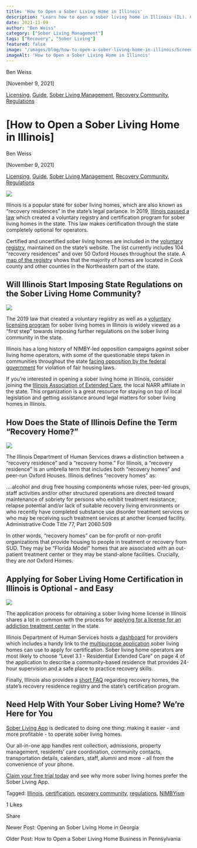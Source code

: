 ```yaml
---
title: 'How to Open a Sober Living Home in Illinois'
description: "Learn how to open a sober living home in Illinois (IL). Covers key steps, requirements & considerations (Nov 2021 Guide)."
date: 2021-11-09
author: "Ben Weiss"
category: ["Sober Living Management"]
tags: ["Recovery", "Sober Living"]
featured: false
image: "/images/blog/how-to-open-a-sober-living-home-in-illinois/Screen_Shot_2021-11-04_at_3.12.03_PM.png"
imageAlt: 'How to Open a Sober Living Home in Illinois'
---
```


Ben Weiss

[November 9, 2021]

[Licensing](/sober-living-app-blog/category/Licensing), [Guide](/sober-living-app-blog/category/Guide), [Sober Living Management](/sober-living-app-blog/category/Sober+Living+Management), [Recovery Community](/sober-living-app-blog/category/Recovery+Community), [Regulations](/sober-living-app-blog/category/Regulations)

#  [How to Open a Sober Living Home in Illinois]

Ben Weiss

[November 9, 2021]

[Licensing](/sober-living-app-blog/category/Licensing), [Guide](/sober-living-app-blog/category/Guide), [Sober Living Management](/sober-living-app-blog/category/Sober+Living+Management), [Recovery Community](/sober-living-app-blog/category/Recovery+Community), [Regulations](/sober-living-app-blog/category/Regulations)

![](/images/blog/how-to-open-a-sober-living-home-in-illinois/Screen_Shot_2021-11-04_at_3.13.41_PM.png)

Illinois is a popular state for sober living homes, which are also known as “recovery residences” in the state’s legal parlance. In 2019, [Illinois passed a law](https://abc7chicago.com/sober-living-halfway-house-recovery-home-oxford/5718891/) which created a voluntary registry and certification program for sober living homes in the state. This law makes certification through the state completely optional for operators. 

Certified and uncertified sober living homes are included in the [voluntary registry](https://www.dhs.state.il.us/page.aspx?item=101165), maintained on the state’s website. The list currently includes 104 “recovery residences” and over 50 Oxford Houses throughout the state. A [map of the registry](https://www.dhs.state.il.us/page.aspx?item=105159) shows that the majority of homes are located in Cook county and other counties in the Northeastern part of the state. 

## Will Illinois Start Imposing State Regulations on the Sober Living Home Community?  

![](/images/blog/how-to-open-a-sober-living-home-in-illinois/Screen_Shot_2021-11-04_at_3.14.32_PM.png)

The 2019 law that created a voluntary registry as well as a [voluntary licensing program](/sober-living-app-blog/understanding-national-regulations-on-sober-living-homes-in-the-united-states-part-2) for sober living homes in Illinois is widely viewed as a “first step” towards imposing further regulations on the sober living community in the state. 

Illinois has a long history of NIMBY-led opposition campaigns against sober living home operators, with some of the questionable steps taken in communities throughout the state [facing opposition by the federal government](https://patch.com/illinois/hinsdale/feds-sue-hinsdale-over-fair-housing) for violation of fair housing laws.

If you’re interested in opening a sober living home in Illinois, consider joining the [Illinois Association of Extended Care](https://www.iaecrecoveryillinois.org), the local NARR affiliate in the state. This organization is a great resource for staying on top of local legislation and getting assistance around legal matters for sober living homes in Illinois.

## How Does the State of Illinois Define the Term “Recovery Home?” 

![](/images/blog/how-to-open-a-sober-living-home-in-illinois/Screen_Shot_2021-11-04_at_3.16.03_PM.png)

The Illinois Department of Human Services draws a distinction between a “recovery residence” and a “recovery home.” For Illinois, a “recovery residence” is an umbrella term that includes both “recovery homes” and peer-run Oxford Houses. Illinois defines “recovery homes” as:

….alcohol and drug free housing components whose rules, peer-led groups, staff activities and/or other structured operations are directed toward maintenance of sobriety for persons who exhibit treatment resistance, relapse potential and/or lack of suitable recovery living environments or who recently have completed substance use disorder treatment services or who may be receiving such treatment services at another licensed facility. Administrative Code Title 77, Part 2060.509

In other words, “recovery homes” can be for-profit or non-profit organizations that provide housing to people in treatment or recovery from SUD. They may be “Florida Model” homes that are associated with an out-patient treatment center or they may be stand-alone facilities. Crucially, they are _not_ Oxford Homes. 

## Applying for Sober Living Home Certification in Illinois is Optional - and Easy

![](/images/blog/how-to-open-a-sober-living-home-in-illinois/Screen_Shot_2021-11-04_at_3.12.03_PM.png)

The application process for obtaining a sober living home license in Illinois shares a lot in common with the process for [applying for a license for an addiction treatment center](https://behavehealth.com/blog/2021/11/2/how-to-open-an-addiction-treatment-center-in-illinois) in the state. 

Illinois Department of Human Services hosts a [dashboard](https://www.dhs.state.il.us/page.aspx?item=29747) for providers which includes a handy link to the [multipurpose application](https://www.dhs.state.il.us/OneNetLibrary/27896/documents/By_Division/OASA/2020/Substance_Use_Disorder_Services_Application.pdf) sober living homes can use to apply for certification. Sober living home operators are most likely to choose “Level 3.1 - Residential Extended Care” on page 4 of the application to describe a community-based residence that provides 24-hour supervision and a safe place to practice recovery skills. 

Finally, Illinois also provides a [short FAQ](https://www.dhs.state.il.us/page.aspx?item=117273) regarding recovery homes, the state’s recovery residence registry and the state’s certification program. 

## Need Help With Your Sober Living Home? We’re Here for You

[Sober Living App](/) is dedicated to doing one thing: making it easier - and more profitable - to operate sober living homes. 

Our all-in-one app handles rent collection, admissions, property management, residents’ care coordination, community contacts, transportation details, calendars, staff, alumni and more - all from the convenience of your phone. 

[Claim your free trial today](https://behavehealth.com/get-started) and see why more sober living homes prefer the Sober Living App.

Tagged: [Illinois](/sober-living-app-blog/tag/Illinois), [certification](/sober-living-app-blog/tag/certification), [recovery community](https://soberlivingapp.com/sober-living-app-blog/tag/recovery+community), [regulations](/sober-living-app-blog/tag/regulations), [NIMBYism](/sober-living-app-blog/tag/NIMBYism)

1 Likes

Share

Newer Post: Opening an Sober Living Home in Georgia

Older Post: How to Open a Sober Living Home Business in Pennsylvania